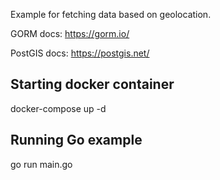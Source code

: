 Example for fetching data based on geolocation.

  

GORM docs:
https://gorm.io/

PostGIS docs:
https://postgis.net/
  
   

## Starting docker container

docker-compose up -d
  

## Running Go example

go run main.go